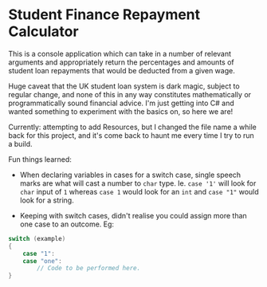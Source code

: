 # Student Finance Repayment Calculator

This is a console application which can take in a number of relevant arguments and appropriately return the percentages and amounts of student loan repayments that would be deducted from a given wage.

Huge caveat that the UK student loan system is dark magic, subject to regular change, and none of this in any way constitutes mathematically or programmatically sound financial advice. I'm just getting into C# and wanted something to experiment with the basics on, so here we are!

Currently: attempting to add Resources, but I changed the file name a while back for this project, and it's come back to haunt me every time I try to run a build.

Fun things learned:

- When declaring variables in cases for a switch case, single speech marks are what will cast a number to `char` type. Ie. `case '1'` will look for `char` input of `1` whereas `case 1` would look for an `int` and `case "1"` would look for a string.

- Keeping with switch cases, didn't realise you could assign more than one case to an outcome. Eg:

```csharp
switch (example)
{
    case "1":
    case "one":
        // Code to be performed here.
}
```